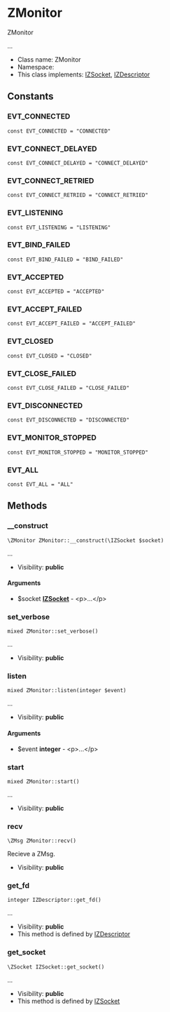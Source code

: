 ZMonitor
===============

ZMonitor

...


* Class name: ZMonitor
* Namespace: 
* This class implements: [IZSocket](IZSocket.md), [IZDescriptor](IZDescriptor.md)


Constants
----------


### EVT_CONNECTED

    const EVT_CONNECTED = "CONNECTED"





### EVT_CONNECT_DELAYED

    const EVT_CONNECT_DELAYED = "CONNECT_DELAYED"





### EVT_CONNECT_RETRIED

    const EVT_CONNECT_RETRIED = "CONNECT_RETRIED"





### EVT_LISTENING

    const EVT_LISTENING = "LISTENING"





### EVT_BIND_FAILED

    const EVT_BIND_FAILED = "BIND_FAILED"





### EVT_ACCEPTED

    const EVT_ACCEPTED = "ACCEPTED"





### EVT_ACCEPT_FAILED

    const EVT_ACCEPT_FAILED = "ACCEPT_FAILED"





### EVT_CLOSED

    const EVT_CLOSED = "CLOSED"





### EVT_CLOSE_FAILED

    const EVT_CLOSE_FAILED = "CLOSE_FAILED"





### EVT_DISCONNECTED

    const EVT_DISCONNECTED = "DISCONNECTED"





### EVT_MONITOR_STOPPED

    const EVT_MONITOR_STOPPED = "MONITOR_STOPPED"





### EVT_ALL

    const EVT_ALL = "ALL"







Methods
-------


### __construct

    \ZMonitor ZMonitor::__construct(\IZSocket $socket)



...

* Visibility: **public**


#### Arguments
* $socket **[IZSocket](IZSocket.md)** - &lt;p&gt;...&lt;/p&gt;



### set_verbose

    mixed ZMonitor::set_verbose()



...

* Visibility: **public**




### listen

    mixed ZMonitor::listen(integer $event)



...

* Visibility: **public**


#### Arguments
* $event **integer** - &lt;p&gt;...&lt;/p&gt;



### start

    mixed ZMonitor::start()



...

* Visibility: **public**




### recv

    \ZMsg ZMonitor::recv()

Recieve a ZMsg.



* Visibility: **public**




### get_fd

    integer IZDescriptor::get_fd()



...

* Visibility: **public**
* This method is defined by [IZDescriptor](IZDescriptor.md)




### get_socket

    \ZSocket IZSocket::get_socket()



...

* Visibility: **public**
* This method is defined by [IZSocket](IZSocket.md)



